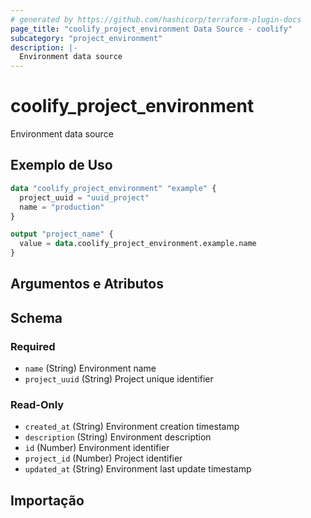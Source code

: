 ```yaml
---
# generated by https://github.com/hashicorp/terraform-plugin-docs
page_title: "coolify_project_environment Data Source - coolify"
subcategory: "project_environment"
description: |-
  Environment data source
---
```


# coolify_project_environment

Environment data source

## Exemplo de Uso

```terraform
data "coolify_project_environment" "example" {
  project_uuid = "uuid_project"
  name = "production"
}

output "project_name" {
  value = data.coolify_project_environment.example.name
}
```

## Argumentos e Atributos

<!-- schema generated by tfplugindocs -->
## Schema

### Required

- `name` (String) Environment name
- `project_uuid` (String) Project unique identifier

### Read-Only

- `created_at` (String) Environment creation timestamp
- `description` (String) Environment description
- `id` (Number) Environment identifier
- `project_id` (Number) Project identifier
- `updated_at` (String) Environment last update timestamp



## Importação

